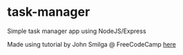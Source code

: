 # task-manager
Simple task manager app using NodeJS/Express

Made using tutorial by John Smilga @ FreeCodeCamp <a href="https://www.youtube.com/watch?v=qwfE7fSVaZM">here</a>